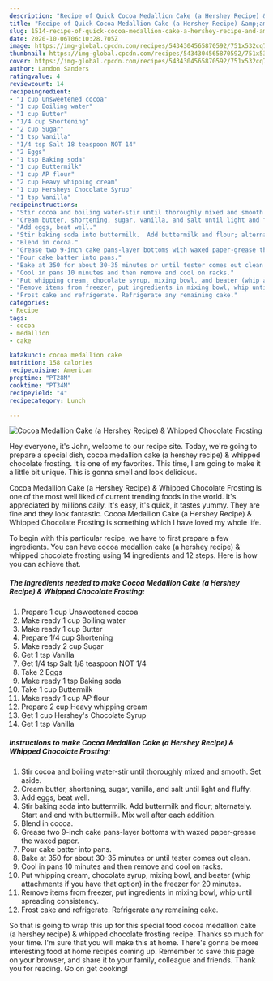 ```yaml
---
description: "Recipe of Quick Cocoa Medallion Cake (a Hershey Recipe) &amp;amp; Whipped Chocolate Frosting"
title: "Recipe of Quick Cocoa Medallion Cake (a Hershey Recipe) &amp;amp; Whipped Chocolate Frosting"
slug: 1514-recipe-of-quick-cocoa-medallion-cake-a-hershey-recipe-and-amp-whipped-chocolate-frosting
date: 2020-10-06T06:10:28.705Z
image: https://img-global.cpcdn.com/recipes/5434304565870592/751x532cq70/cocoa-medallion-cake-a-hershey-recipe-whipped-chocolate-frosting-recipe-main-photo.jpg
thumbnail: https://img-global.cpcdn.com/recipes/5434304565870592/751x532cq70/cocoa-medallion-cake-a-hershey-recipe-whipped-chocolate-frosting-recipe-main-photo.jpg
cover: https://img-global.cpcdn.com/recipes/5434304565870592/751x532cq70/cocoa-medallion-cake-a-hershey-recipe-whipped-chocolate-frosting-recipe-main-photo.jpg
author: Landon Sanders
ratingvalue: 4
reviewcount: 14
recipeingredient:
- "1 cup Unsweetened cocoa"
- "1 cup Boiling water"
- "1 cup Butter"
- "1/4 cup Shortening"
- "2 cup Sugar"
- "1 tsp Vanilla"
- "1/4 tsp Salt 18 teaspoon NOT 14"
- "2 Eggs"
- "1 tsp Baking soda"
- "1 cup Buttermilk"
- "1 cup AP flour"
- "2 cup Heavy whipping cream"
- "1 cup Hersheys Chocolate Syrup"
- "1 tsp Vanilla"
recipeinstructions:
- "Stir cocoa and boiling water-stir until thoroughly mixed and smooth. Set aside."
- "Cream butter, shortening, sugar, vanilla, and salt until light and fluffy."
- "Add eggs, beat well."
- "Stir baking soda into buttermilk.  Add buttermilk and flour; alternately. Start and end with buttermilk. Mix well after each addition."
- "Blend in cocoa."
- "Grease two 9-inch cake pans-layer bottoms with waxed paper-grease the waxed paper."
- "Pour cake batter into pans."
- "Bake at 350 for about 30-35 minutes or until tester comes out clean."
- "Cool in pans 10 minutes and then remove and cool on racks."
- "Put whipping cream, chocolate syrup, mixing bowl, and beater (whip attachments if you have that option) in the freezer for 20 minutes."
- "Remove items from freezer, put ingredients in mixing bowl, whip until spreading consistency."
- "Frost cake and refrigerate. Refrigerate any remaining cake."
categories:
- Recipe
tags:
- cocoa
- medallion
- cake

katakunci: cocoa medallion cake 
nutrition: 158 calories
recipecuisine: American
preptime: "PT28M"
cooktime: "PT34M"
recipeyield: "4"
recipecategory: Lunch

---
```



![Cocoa Medallion Cake (a Hershey Recipe) &amp; Whipped Chocolate Frosting](https://img-global.cpcdn.com/recipes/5434304565870592/751x532cq70/cocoa-medallion-cake-a-hershey-recipe-whipped-chocolate-frosting-recipe-main-photo.jpg)

Hey everyone, it's John, welcome to our recipe site. Today, we're going to prepare a special dish, cocoa medallion cake (a hershey recipe) &amp; whipped chocolate frosting. It is one of my favorites. This time, I am going to make it a little bit unique. This is gonna smell and look delicious.



Cocoa Medallion Cake (a Hershey Recipe) &amp; Whipped Chocolate Frosting is one of the most well liked of current trending foods in the world. It's appreciated by millions daily. It's easy, it's quick, it tastes yummy. They are fine and they look fantastic. Cocoa Medallion Cake (a Hershey Recipe) &amp; Whipped Chocolate Frosting is something which I have loved my whole life.


To begin with this particular recipe, we have to first prepare a few ingredients. You can have cocoa medallion cake (a hershey recipe) &amp; whipped chocolate frosting using 14 ingredients and 12 steps. Here is how you can achieve that.

<!--inarticleads1-->

##### The ingredients needed to make Cocoa Medallion Cake (a Hershey Recipe) &amp; Whipped Chocolate Frosting:

1. Prepare 1 cup Unsweetened cocoa
1. Make ready 1 cup Boiling water
1. Make ready 1 cup Butter
1. Prepare 1/4 cup Shortening
1. Make ready 2 cup Sugar
1. Get 1 tsp Vanilla
1. Get 1/4 tsp Salt 1/8 teaspoon NOT 1/4
1. Take 2 Eggs
1. Make ready 1 tsp Baking soda
1. Take 1 cup Buttermilk
1. Make ready 1 cup AP flour
1. Prepare 2 cup Heavy whipping cream
1. Get 1 cup Hershey&#39;s Chocolate Syrup
1. Get 1 tsp Vanilla




<!--inarticleads2-->

##### Instructions to make Cocoa Medallion Cake (a Hershey Recipe) &amp; Whipped Chocolate Frosting:

1. Stir cocoa and boiling water-stir until thoroughly mixed and smooth. Set aside.
1. Cream butter, shortening, sugar, vanilla, and salt until light and fluffy.
1. Add eggs, beat well.
1. Stir baking soda into buttermilk.  Add buttermilk and flour; alternately. Start and end with buttermilk. Mix well after each addition.
1. Blend in cocoa.
1. Grease two 9-inch cake pans-layer bottoms with waxed paper-grease the waxed paper.
1. Pour cake batter into pans.
1. Bake at 350 for about 30-35 minutes or until tester comes out clean.
1. Cool in pans 10 minutes and then remove and cool on racks.
1. Put whipping cream, chocolate syrup, mixing bowl, and beater (whip attachments if you have that option) in the freezer for 20 minutes.
1. Remove items from freezer, put ingredients in mixing bowl, whip until spreading consistency.
1. Frost cake and refrigerate. Refrigerate any remaining cake.




So that is going to wrap this up for this special food cocoa medallion cake (a hershey recipe) &amp; whipped chocolate frosting recipe. Thanks so much for your time. I'm sure that you will make this at home. There's gonna be more interesting food at home recipes coming up. Remember to save this page on your browser, and share it to your family, colleague and friends. Thank you for reading. Go on get cooking!
